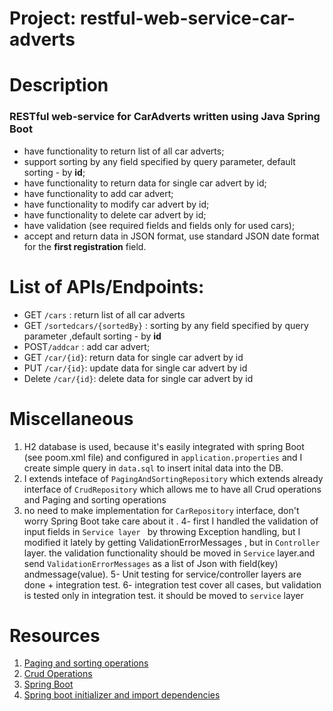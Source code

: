 # Project: restful-web-service-car-adverts

# Description
  
  ###  RESTful web-service for CarAdverts written using Java Spring Boot
* have functionality to return list of all car adverts;
* support sorting by any field specified by query parameter, default sorting - by **id**;
* have functionality to return data for single car advert by id;
* have functionality to add car advert;
* have functionality to modify car advert by id;
* have functionality to delete car advert by id;
* have validation (see required fields and fields only for used cars);
* accept and return data in JSON format, use standard JSON date format for the **first registration** field.


# List of APIs/Endpoints:
   - GET `/cars` : return list of all car adverts
   - GET `/sortedcars/{sortedBy}` : sorting by any field specified by query parameter ,default sorting - by **id**
   - POST`/addcar` :  add car advert;
   - GET `/car/{id}`: return data for single car advert by id
   - PUT `/car/{id}`: update data for single car advert by id
   - Delete `/car/{id}`: delete data for single car advert by id


# Miscellaneous 
   1.  H2 database is used, because it's easily integrated with spring Boot (see poom.xml file) and configured in `application.properties` and I create simple query in `data.sql` to insert inital data into the DB.
   2.  I extends inteface of `PagingAndSortingRepository` which extends already interface of `CrudRepository` which allows me to have all Crud operations and Paging and sorting operations
   3.  no need to make implementation for  `CarRepository` interface, don't worry Spring Boot take care about it .
   4- first I handled the validation of input fields in `Service layer ` by throwing Exception handling, but I modified it lately by getting ValidationErrorMessages , but in `Controller` layer. the validation functionality should be moved in `Service` layer.and send    `ValidationErrorMessages` as a list of Json with field(key) andmessage(value).
   5- Unit testing for service/controller layers are done + integration test.
   6- integration test cover all cases, but validation is tested only in integration test. it should be moved to `service` layer


# Resources
 
   1. [Paging and sorting operations](https://docs.spring.io/spring-data/commons/docs/current/api/org/springframework/data/repository/PagingAndSortingRepository.html)
   2. [Crud Operations](https://docs.spring.io/spring-data/commons/docs/current/api/org/springframework/data/repository/CrudRepository.html)
   3. [Spring Boot ](https://spring.io/projects/spring-boot)
   4. [Spring boot initializer  and import dependencies](https://start.spring.io/)
